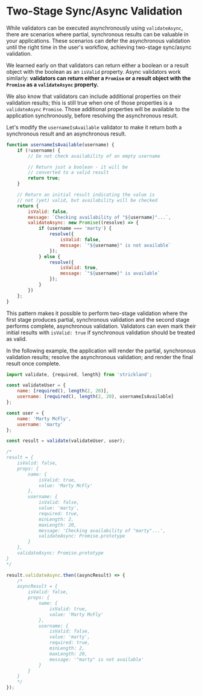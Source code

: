 # Two-Stage Sync/Async Validation

While validators can be executed asynchronously using `validateAsync`, there are scenarios where partial, synchronous results can be valuable in your applications. These scenarios can defer the asynchronous validation until the right time in the user's workflow, achieving two-stage sync/async validation.

We learned early on that validators can return either a boolean or a result object with the boolean as an `isValid` property. Async validators work similarly: **validators can return either a `Promise` or a result object with the `Promise` as a `validateAsync` property.**

We also know that validators can include additional properties on their validation results; this is still true when one of those properties is a `validateAsync` `Promise`. Those additional properties will be available to the application synchronously, before resolving the asynchronous result.

Let's modify the `usernameIsAvailable` validator to make it return both a synchronous result and an asynchronous result.

``` jsx
function usernameIsAvailable(username) {
    if (!username) {
        // Do not check availability of an empty username

        // Return just a boolean - it will be
        // converted to a valid result
        return true;
    }

    // Return an initial result indicating the value is
    // not (yet) valid, but availability will be checked
    return {
        isValid: false,
        message: `Checking availability of "${username}"...`,
        validateAsync: new Promise((resolve) => {
            if (username === 'marty') {
                resolve({
                    isValid: false,
                    message: `"${username}" is not available`
                });
            } else {
                resolve({
                    isValid: true,
                    message: `"${username}" is available`
                });
            }
        })
    };
}
```

This pattern makes it possible to perform two-stage validation where the first stage produces partial, synchronous validation and the second stage performs complete, asynchronous validation. Validators can even mark their initial results with `isValid: true` if synchronous validation should be treated as valid.

In the following example, the application will render the partial, synchronous validation results; resolve the asynchronous validation; and render the final result once complete.

``` jsx
import validate, {required, length} from 'strickland';

const validateUser = {
    name: [required(), length(2, 20)],
    username: [required(), length(2, 20), usernameIsAvailable]
};

const user = {
    name: 'Marty McFly',
    username: 'marty'
};

const result = validate(validateUser, user);

/*
result = {
    isValid: false,
    props: {
        name: {
            isValid: true,
            value: 'Marty McFly'
        },
        username: {
            isValid: false,
            value: 'marty',
            required: true,
            minLength: 2,
            maxLength: 20,
            message: 'Checking availability of "marty"...',
            validateAsync: Promise.prototype
        }
    },
    validateAsync: Promise.prototype
}
*/

result.validateAsync.then((asyncResult) => {
    /*
    asyncResult = {
        isValid: false,
        props: {
            name: {
                isValid: true,
                value: 'Marty McFly'
            },
            username: {
                isValid: false,
                value: 'marty',
                required: true,
                minLength: 2,
                maxLength: 20,
                message: '"marty" is not available'
            }
        }
    }
    */
});
```
